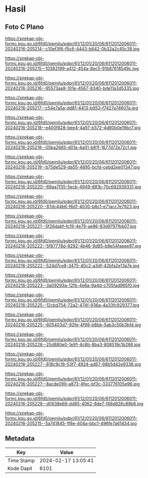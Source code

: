 # Hasil

## Foto C Plano

https://sirekap-obj-formc.kpu.go.id/6fd0/pemilu/pdpr/61/12/01/20/06/6112012006011-20240216-205214--c10ef3f6-f5c6-4443-b642-0b32a2c45c38.jpg

https://sirekap-obj-formc.kpu.go.id/6fd0/pemilu/pdpr/61/12/01/20/06/6112012006011-20240216-205215--10383199-a412-454a-8ec5-91b87618549c.jpg

https://sirekap-obj-formc.kpu.go.id/6fd0/pemilu/pdpr/61/12/01/20/06/6112012006011-20240216-205216--95573aa9-101e-4567-8340-bde11a3d5335.jpg

https://sirekap-obj-formc.kpu.go.id/6fd0/pemilu/pdpr/61/12/01/20/06/6112012006011-20240216-205217--c54e7a5a-dd81-4413-b953-f7427a74607a.jpg

https://sirekap-obj-formc.kpu.go.id/6fd0/pemilu/pdpr/61/12/01/20/06/6112012006011-20240216-205218--e400f828-bee4-4a97-b572-4d80b0e19bc7.jpg

https://sirekap-obj-formc.kpu.go.id/6fd0/pemilu/pdpr/61/12/01/20/06/6112012006011-20240216-205218--05ba2685-d01a-4a01-b81f-1677d72e72c1.jpg

https://sirekap-obj-formc.kpu.go.id/6fd0/pemilu/pdpr/61/12/01/20/06/6112012006011-20240216-205219--b75de529-da55-4895-bcfd-cebd2ee01347.jpg

https://sirekap-obj-formc.kpu.go.id/6fd0/pemilu/pdpr/61/12/01/20/06/6112012006011-20240216-205220--69aa7f35-5ecb-4949-881b-70c692939331.jpg

https://sirekap-obj-formc.kpu.go.id/6fd0/pemilu/pdpr/61/12/01/20/06/6112012006011-20240216-205220--87dc44b6-f6d1-4030-b8c1-e71acc7e7923.jpg

https://sirekap-obj-formc.kpu.go.id/6fd0/pemilu/pdpr/61/12/01/20/06/6112012006011-20240216-205221--5f26dabf-fc19-4e79-ae86-83d9797fbb07.jpg

https://sirekap-obj-formc.kpu.go.id/6fd0/pemilu/pdpr/61/12/01/20/06/6112012006011-20240216-205222--5f87778d-9292-4b46-9d85-b8e54faeee97.jpg

https://sirekap-obj-formc.kpu.go.id/6fd0/pemilu/pdpr/61/12/01/20/06/6112012006011-20240216-205222--524d7ce8-3475-40c2-a3df-42bfa2e13a7e.jpg

https://sirekap-obj-formc.kpu.go.id/6fd0/pemilu/pdpr/61/12/01/20/06/6112012006011-20240216-205223--3a09293a-12fb-4e6a-9a4d-c705fad965f0.jpg

https://sirekap-obj-formc.kpu.go.id/6fd0/pemilu/pdpr/61/12/01/20/06/6112012006011-20240216-205225--12cbd754-72a2-474f-936a-4a33fc929377.jpg

https://sirekap-obj-formc.kpu.go.id/6fd0/pemilu/pdpr/61/12/01/20/06/6112012006011-20240216-205225--605403d7-92fe-4f99-b8bb-5ab3c50b3bfd.jpg

https://sirekap-obj-formc.kpu.go.id/6fd0/pemilu/pdpr/61/12/01/20/06/6112012006011-20240216-205226--25d880e0-1e91-4c8b-8ba3-808519c1b266.jpg

https://sirekap-obj-formc.kpu.go.id/6fd0/pemilu/pdpr/61/12/01/20/06/6112012006011-20240216-205227--818c9c18-53f7-4924-ad67-98b5d42e9338.jpg

https://sirekap-obj-formc.kpu.go.id/6fd0/pemilu/pdpr/61/12/01/20/06/6112012006011-20240216-205227--8acde099-a873-4fec-bf3c-333776105e96.jpg

https://sirekap-obj-formc.kpu.go.id/6fd0/pemilu/pdpr/61/12/01/20/06/6112012006011-20240216-205228--d0638e69-dd85-4062-8de7-f48d826c89b6.jpg

https://sirekap-obj-formc.kpu.go.id/6fd0/pemilu/pdpr/61/12/01/20/06/6112012006011-20240216-205215--5a741845-1f8e-404a-bbc1-496fe7a61434.jpg


## Metadata

| Key        | Value               |
| ---------- | ------------------- |
| Time Stamp | 2024-02-17 13:05:41 |
| Kode Dapil | 6101                |



